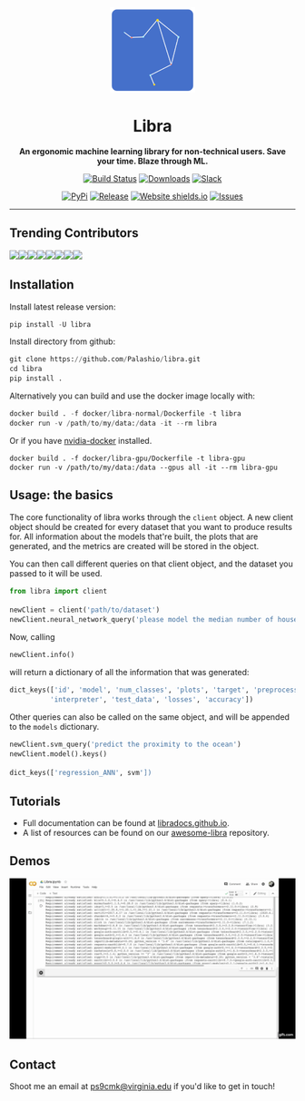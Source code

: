 <div align="center">

<img src="/tools/data/gh_images/logo.png" alt="drawing" width="150"/>
       
# Libra

**An ergonomic machine learning library for non-technical users. Save your time. Blaze through ML.**

[![Build Status](https://travis-ci.org/Palashio/libra.svg?branch=master)](https://travis-ci.org/Palashio/libra)
[![Downloads](https://pepy.tech/badge/libra)](https://pepy.tech/project/libra)
[![Slack](https://img.shields.io/badge/slack-chat-green.svg?logo=slack)](https://join.slack.com/t/the-libra-team/shared_invite/zt-ek6bpd47-hdIxXlRAenKfy5JNWe8bgw)

[![PyPi](https://img.shields.io/badge/pypi%20package-1.0.0-blue)](https://pypi.org/project/libra/)
[![Release](https://img.shields.io/badge/Next%20Release-Aug%2012-green)](https://pypi.org/project/libra/)
[![Website shields.io](https://img.shields.io/website-up-down-blue-red/http/shields.io.svg)](https://libradocs.github.io//)
[![Issues](https://img.shields.io/github/issues/Palashio/libra)]()


</div>

---

## Trending Contributors

[![](https://sourcerer.io/fame/anas-awadalla/Palashio/libra/images/0)](https://sourcerer.io/fame/anas-awadalla/Palashio/libra/links/0)[![](https://sourcerer.io/fame/anas-awadalla/Palashio/libra/images/1)](https://sourcerer.io/fame/anas-awadalla/Palashio/libra/links/1)[![](https://sourcerer.io/fame/anas-awadalla/Palashio/libra/images/2)](https://sourcerer.io/fame/anas-awadalla/Palashio/libra/links/2)[![](https://sourcerer.io/fame/anas-awadalla/Palashio/libra/images/3)](https://sourcerer.io/fame/anas-awadalla/Palashio/libra/links/3)[![](https://sourcerer.io/fame/anas-awadalla/Palashio/libra/images/4)](https://sourcerer.io/fame/anas-awadalla/Palashio/libra/links/4)[![](https://sourcerer.io/fame/anas-awadalla/Palashio/libra/images/5)](https://sourcerer.io/fame/anas-awadalla/Palashio/libra/links/5)[![](https://sourcerer.io/fame/anas-awadalla/Palashio/libra/images/6)](https://sourcerer.io/fame/anas-awadalla/Palashio/libra/links/6)[![](https://sourcerer.io/fame/anas-awadalla/Palashio/libra/images/7)](https://sourcerer.io/fame/anas-awadalla/Palashio/libra/links/7)


## Installation

Install latest release version:

```python
pip install -U libra
```

Install directory from github:

```python
git clone https://github.com/Palashio/libra.git
cd libra
pip install .
```

Alternatively you can build and use the docker image locally with:

```python
docker build . -f docker/libra-normal/Dockerfile -t libra
docker run -v /path/to/my/data:/data -it --rm libra
```

Or if you have [nvidia-docker](https://github.com/NVIDIA/nvidia-docker) installed.

```
docker build . -f docker/libra-gpu/Dockerfile -t libra-gpu
docker run -v /path/to/my/data:/data --gpus all -it --rm libra-gpu
```
## Usage: the basics

The core functionality of libra works through the `client` object. A new client object should be created for every dataset that you want to produce results for. All information about the models that're built, the plots that are generated, and the metrics are created will be stored in the object.

You can then call different queries on that client object, and the dataset you passed to it will be used. 

```python
from libra import client

newClient = client('path/to/dataset') 
newClient.neural_network_query('please model the median number of households')
```
Now, calling 
```python
newClient.info()
```
will return a dictionary of all the information that was generated: 

```python
dict_keys(['id', 'model', 'num_classes', 'plots', 'target', 'preprocesser', 
          'interpreter', 'test_data', 'losses', 'accuracy'])
```

Other queries can also be called on the same object, and will be appended to the `models` dictionary.

```python
newClient.svm_query('predict the proximity to the ocean')
newClient.model().keys()

dict_keys(['regression_ANN', svm'])
```

## Tutorials

 - Full documentation can be found at [libradocs.github.io](https://libradocs.github.io/). 
 - A list of resources can be found on our [awesome-libra](https://github.com/Palashio/awesome-libra) repository. 

## Demos

![alt-text](/tools/data/gh_images/gif.gif)

## Contact

Shoot me an email at [ps9cmk@virginia.edu](mailto:ps9cmk@virginia.edu) if you'd like to get in touch!
